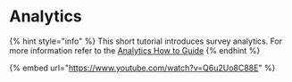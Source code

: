 # Analytics

{% hint style="info" %}
This short tutorial introduces survey analytics.  For more information refer to the [Analytics How to Guide](../how-to-guides/survey-app/analytics/)
{% endhint %}

{% embed url="https://www.youtube.com/watch?v=Q6u2Uo8C88E" %}
